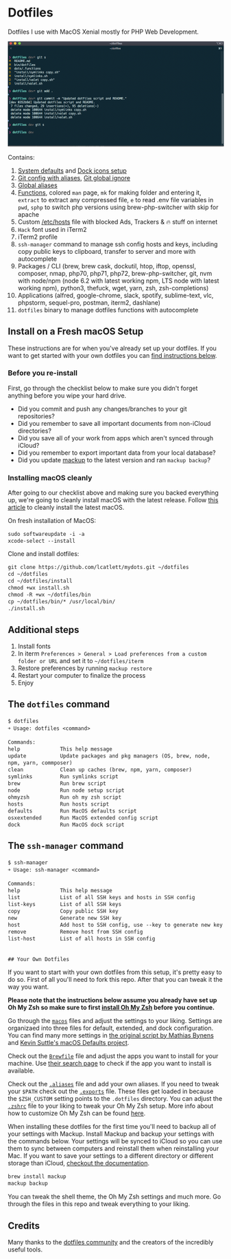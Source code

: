 # Dotfiles
Dotfiles I use with MacOS Xenial mostly for PHP Web Development.

![iTerm2.app](https://raw.githubusercontent.com/lcatlett/mydots/master/screenshot.png)

Contains:
  1. [System defaults](https://github.com/lcatlett/mydots/blob/master/macos/defaults.sh) and [Dock icons setup](https://github.com/lcatlett/mydots/blob/master/macos/dock.sh)
  2. [Git config with aliases](https://github.com/lcatlett/mydots/blob/master/dots/.gitconfig), [Git global ignore](https://github.com/lcatlett/mydots/blob/master/dots/.gitignore_global)
  3. [Global aliases](https://github.com/lcatlett/mydots/blob/master/dots/.aliases)
  4. [Functions](https://github.com/lcatlett/mydots/blob/master/dots/.functions), colored `man` page, `mk` for making folder and entering it, `extract` to extract any compressed file, `e` to read .env file variables in `pwd`, `sphp` to switch php versions using brew-php-switcher with skip for apache
  5. Custom [/etc/hosts](https://github.com/lcatlett/mydots/blob/master/etc/hosts) file with blocked Ads, Trackers & 🔥 stuff on internet
  6. `Hack` font used in iTerm2
  7. iTerm2 profile
  8. `ssh-manager` command to manage ssh config hosts and keys, including copy public keys to clipboard, transfer to server and more with autocomplete
  9. Packages / CLI (brew, brew cask, dockutil, htop, iftop, openssl, composer, nmap, php70, php71, php72, brew-php-switcher, git, nvm with node/npm (node 6.2 with latest working npm, LTS node with latest working npm), python3, thefuck, wget, yarn, zsh, zsh-completions)
  10. Applications (alfred, google-chrome, slack, spotify, sublime-text, vlc, phpstorm, sequel-pro, postman, iterm2, dashlane)
  11. `dotfiles` binary to manage dotfiles functions with autocomplete

## Install on a Fresh macOS Setup

These instructions are for when you've already set up your dotfiles. If you want to get started with your own dotfiles you can [find instructions below](#your-own-dotfiles).

### Before you re-install

First, go through the checklist below to make sure you didn't forget anything before you wipe your hard drive.

- Did you commit and push any changes/branches to your git repositories?
- Did you remember to save all important documents from non-iCloud directories?
- Did you save all of your work from apps which aren't synced through iCloud?
- Did you remember to export important data from your local database?
- Did you update [mackup](https://github.com/lra/mackup) to the latest version and ran `mackup backup`?

### Installing macOS cleanly

After going to our checklist above and making sure you backed everything up, we're going to cleanly install macOS with the latest release. Follow [this article](https://www.imore.com/how-do-clean-install-macos) to cleanly install the latest macOS.


On fresh installation of MacOS:

    sudo softwareupdate -i -a
    xcode-select --install

Clone and install dotfiles:

    git clone https://github.com/lcatlett/mydots.git ~/dotfiles
    cd ~/dotfiles
    cd ~/dotfiles/install
    chmod +wx install.sh
    chmod -R +wx ~/dotfiles/bin
    cp ~/dotfiles/bin/* /usr/local/bin/
    ./install.sh

## Additional steps

1. Install fonts
2. In iterm `Preferences > General > Load preferences from a custom folder or URL` and set it to `~/dotfiles/iterm`
3. Restore preferences by running `mackup restore`
4. Restart your computer to finalize the process
5. Enjoy

## The `dotfiles` command

    $ dotfiles
    ￫ Usage: dotfiles <command>

    Commands:
    help             This help message
    update           Update packages and pkg managers (OS, brew, node, npm, yarn, commposer)
    clean            Clean up caches (brew, npm, yarn, composer)
    symlinks         Run symlinks script
    brew             Run brew script
    node             Run node setup script
    ohmyzsh          Run oh my zsh script
    hosts            Run hosts script
    defaults         Run MacOS defaults script
    osxextended      Run MacOS extended config script
    dock             Run MacOS dock script

## The `ssh-manager` command

    $ ssh-manager
    ￫ Usage: ssh-manager <command>

    Commands:
    help             This help message
    list             List of all SSH keys and hosts in SSH config
    list-keys        List of all SSH keys
    copy             Copy public SSH key
    new              Generate new SSH key
    host             Add host to SSH config, use --key to generate new key
    remove           Remove host from SSH config
    list-host        List of all hosts in SSH config


    ## Your Own Dotfiles

If you want to start with your own dotfiles from this setup, it's pretty easy to do so. First of all you'll need to fork this repo. After that you can tweak it the way you want.

**Please note that the instructions below assume you already have set up Oh My Zsh so make sure to first [install Oh My Zsh](https://github.com/robbyrussell/oh-my-zsh#getting-started) before you continue.**

Go through the [`macos`](./macos) files and adjust the settings to your liking. Settings are organizaed into three files for default, extended, and dock configuration. You can find many more settings in [the original script by Mathias Bynens](https://github.com/mathiasbynens/dotfiles/blob/master/.macos) and [Kevin Suttle's macOS Defaults project](https://github.com/kevinSuttle/MacOS-Defaults).

Check out the [`Brewfile`](./install/Brewfile) file and adjust the apps you want to install for your machine. Use [their search page](https://caskroom.github.io/search) to check if the app you want to install is available.

Check out the [`.aliases`](./dots/aliases) file and add your own aliases. If you need to tweak your `$PATH` check out the [`.exports`](./dots/.exports) file. These files get loaded in because the `$ZSH_CUSTOM` setting points to the `.dotfiles` directory. You can adjust the [`.zshrc`](./dots/.zshrc) file to your liking to tweak your Oh My Zsh setup. More info about how to customize Oh My Zsh can be found [here](https://github.com/robbyrussell/oh-my-zsh/wiki/Customization).

When installing these dotfiles for the first time you'll need to backup all of your settings with Mackup. Install Mackup and backup your settings with the commands below. Your settings will be synced to iCloud so you can use them to sync between computers and reinstall them when reinstalling your Mac. If you want to save your settings to a different directory or different storage than iCloud, [checkout the documentation](https://github.com/lra/mackup/blob/master/doc/README.md#storage).

```zsh
brew install mackup
mackup backup
```

You can tweak the shell theme, the Oh My Zsh settings and much more. Go through the files in this repo and tweak everything to your liking.

## Credits

Many thanks to the [dotfiles community](http://dotfiles.github.io/) and the creators of the incredibly useful tools.
